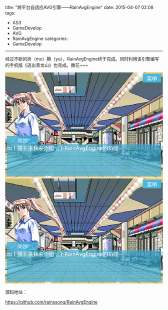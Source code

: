﻿title: "跨平台自适应AVG引擎——RainAvgEngine"
date: 2015-04-07 02:08 
tags: 
- AS3
- GameDevelop
- AVG
- RainAvgEngine
categories:
- GameDevelop
---

经过不断的折（mo）腾（yu），RainAvgEngine终于完成。同时利用该引擎编写的手机版《逃出青龙山》也完成。撒花~~~


![RainAvgEngine](.\images\rain_avg_engine.jpg "RainAvgEngine")
![RainAvgEngine](./images/rain_avg_engine.jpg "RainAvgEngine")



源码地址：

https://github.com/rainssong/RainAvgEngine